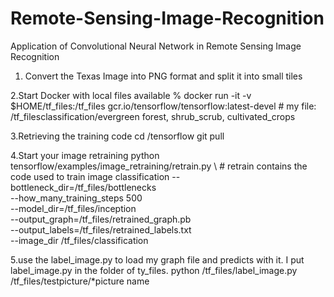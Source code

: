 # Remote-Sensing-Image-Recognition
Application of Convolutional Neural Network in Remote Sensing Image Recognition

1. Convert the Texas Image into PNG format and split it into small tiles

2.Start Docker with local files available
% docker run -it -v $HOME/tf_files:/tf_files  gcr.io/tensorflow/tensorflow:latest-devel        # my file: /tf_filesclassification/evergreen forest, shrub_scrub, cultivated_crops

3.Retrieving the training code
   cd /tensorflow
   git pull

4.Start your image retraining 
 python tensorflow/examples/image_retraining/retrain.py \                  # retrain contains the code used to train image classification
--bottleneck_dir=/tf_files/bottlenecks \
--how_many_training_steps 500 \
--model_dir=/tf_files/inception \
--output_graph=/tf_files/retrained_graph.pb \
--output_labels=/tf_files/retrained_labels.txt \
--image_dir /tf_files/classification

5.use the label_image.py to load my graph file and predicts with it. I put label_image.py in the folder of ty_files.
   python /tf_files/label_image.py /tf_files/testpicture/*picture name

